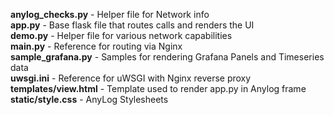 **anylog_checks.py** - Helper file for Network info \
**app.py** - Base flask file that routes calls and renders the UI \
**demo.py** - Helper file for various network capabilities \
**main.py** - Reference for routing via Nginx \
**sample_grafana.py** - Samples for rendering Grafana Panels and Timeseries data \
**uwsgi.ini** - Reference for uWSGI with Nginx reverse proxy \
**templates/view.html** - Template used to render app.py in Anylog frame \
**static/style.css** - AnyLog Stylesheets
